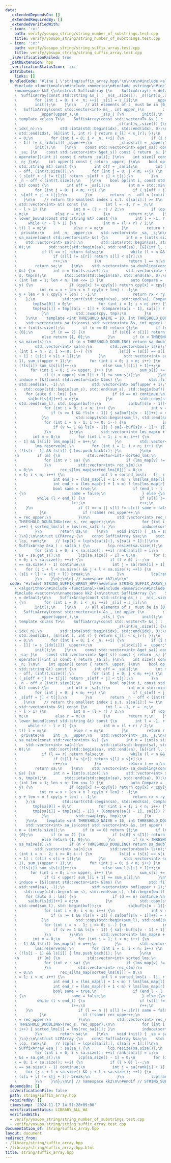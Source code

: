 ```yaml
---
data:
  _extendedDependsOn: []
  _extendedRequiredBy: []
  _extendedVerifiedWith:
  - icon: ':x:'
    path: verify/yosupo_string/string_number_of_substrings.test.cpp
    title: verify/yosupo_string/string_number_of_substrings.test.cpp
  - icon: ':x:'
    path: verify/yosupo_string/string_suffix_array.test.cpp
    title: verify/yosupo_string/string_suffix_array.test.cpp
  _isVerificationFailed: true
  _pathExtension: hpp
  _verificationStatusIcon: ':x:'
  attributes:
    links: []
  bundledCode: "#line 1 \"string/suffix_array.hpp\"\n\n\n\n#include <algorithm>\n\
    #include <functional>\n#include <numeric>\n#include <string>\n#include <vector>\n\
    \nnamespace kk2 {\n\nstruct SuffixArray {\n    SuffixArray() = default;\n\n  \
    \  SuffixArray(const std::string &s_) : _n(s_.size()), _s((int)s_.size()) {\n\
    \        for (int i = 0; i < _n; ++i) _s[i] = s_[i];\n        _upper = 255;\n\
    \        init();\n    }\n\n    // all elements of s_ must be in [0, upper]\n \
    \   SuffixArray(const std::vector<int> &s_, int upper_)\n        : _n((int)s_.size()),\n\
    \          _upper(upper_),\n          _s(s_) {\n        init();\n    }\n\n   \
    \ template <class T>\n    SuffixArray(const std::vector<T> &s_) : _n((int)s_.size()),\n\
    \                                            _s((int)s_.size()) {\n        std::vector<int>\
    \ idx(_n);\n        std::iota(std::begin(idx), std::end(idx), 0);\n        std::sort(std::begin(idx),\
    \ std::end(idx), [&](int l, int r) { return s_[l] < s_[r]; });\n        _upper\
    \ = 0;\n        for (int i = 0; i < _n; ++i) {\n            if (i && s_[idx[i\
    \ - 1]] != s_[idx[i]]) _upper++;\n            _s[idx[i]] = _upper;\n        }\n\
    \        init();\n    }\n\n    const std::vector<int> &get_sa() const { return\
    \ _sa; }\n    const std::vector<int> &get_s() const { return _s; }\n\n    int\
    \ operator[](int i) const { return _sa[i]; }\n\n    int size() const { return\
    \ _n; }\n\n    int upper() const { return _upper; }\n\n    bool op(int i, const\
    \ std::string &t) const {\n        int off = _sa[i];\n        int m = std::min(_n\
    \ - off, (int)t.size());\n        for (int j = 0; j < m; ++j) {\n            if\
    \ (_s[off + j] != t[j]) return _s[off + j] < t[j];\n        }\n        return\
    \ _n - off < (int)t.size();\n    }\n\n    bool op(int i, const std::vector<int>\
    \ &t) const {\n        int off = _sa[i];\n        int m = std::min(_n - off, (int)t.size());\n\
    \        for (int j = 0; j < m; ++j) {\n            if (_s[off + j] != t[j]) return\
    \ _s[off + j] < t[j];\n        }\n        return _n - off < (int)t.size();\n \
    \   }\n\n    // return the smallest index i s.t. s[sa[i]:] >= t\n    int lower_bound(const\
    \ std::vector<int> &t) const {\n        int l = -1, r = _n;\n        while (r\
    \ - l > 1) {\n            int m = (l + r) / 2;\n            if (op(m, t)) l =\
    \ m;\n            else r = m;\n        }\n        return r;\n    }\n\n    int\
    \ lower_bound(const std::string &t) const {\n        int l = -1, r = _n;\n   \
    \     while (r - l > 1) {\n            int m = (l + r) / 2;\n            if (op(m,\
    \ t)) l = m;\n            else r = m;\n        }\n        return r;\n    }\n\n\
    \  private:\n    int _n, _upper;\n    std::vector<int> _sa, _s;\n\n    std::vector<int>\
    \ sa_naive(const std::vector<int> &s) {\n        int n = (int)s.size();\n    \
    \    std::vector<int> sa(n);\n        std::iota(std::begin(sa), std::end(sa),\
    \ 0);\n        std::sort(std::begin(sa), std::end(sa), [&](int l, int r) {\n \
    \           if (l == r) return false;\n            while (l < n && r < n) {\n\
    \                if (s[l] != s[r]) return s[l] < s[r];\n                l++;\n\
    \                r++;\n            }\n            return l == n;\n        });\n\
    \        return sa;\n    }\n\n    std::vector<int> sa_doubling(const std::vector<int>\
    \ &s) {\n        int n = (int)s.size();\n        std::vector<int> sa(n), cpy =\
    \ s, tmp(n);\n        std::iota(std::begin(sa), std::end(sa), 0);\n        for\
    \ (int len = 1; len < n; len <<= 1) {\n            auto Compare = [&](int x, int\
    \ y) {\n                if (cpy[x] != cpy[y]) return cpy[x] < cpy[y];\n      \
    \          int rx = x + len < n ? cpy[x + len] : -1;\n                int ry =\
    \ y + len < n ? cpy[y + len] : -1;\n                return rx < ry;\n        \
    \    };\n            std::sort(std::begin(sa), std::end(sa), Compare);\n     \
    \       tmp[sa[0]] = 0;\n            for (int i = 1; i < n; i++) {\n         \
    \       tmp[sa[i]] = tmp[sa[i - 1]] + (Compare(sa[i - 1], sa[i]) ? 1 : 0);\n \
    \           }\n            std::swap(cpy, tmp);\n        }\n        return sa;\n\
    \    }\n\n    template <int THRESHOLD_NAIVE = 10, int THRESHOLD_DOUBLING = 40>\n\
    \    std::vector<int> sa_is(const std::vector<int> &s, int upper) {\n        int\
    \ n = (int)s.size();\n        if (n == 0) return {};\n        if (n == 1) return\
    \ {0};\n        if (n == 2) {\n            if (s[0] < s[1]) return {0, 1};\n \
    \           else return {1, 0};\n        }\n        if (n < THRESHOLD_NAIVE) return\
    \ sa_naive(s);\n        if (n < THRESHOLD_DOUBLING) return sa_doubling(s);\n\n\
    \        std::vector<int> sa(n);\n        std::vector<bool> ls(n);\n        for\
    \ (int i = n - 2; i >= 0; i--) {\n            ls[i] = (s[i] == s[i + 1]) ? ls[i\
    \ + 1] : (s[i] < s[i + 1]);\n        }\n        std::vector<int> sum_l(upper +\
    \ 1), sum_s(upper + 1);\n        for (int i = 0; i < n; i++) {\n            if\
    \ (!ls[i]) sum_s[s[i]]++;\n            else sum_l[s[i] + 1]++;\n        }\n  \
    \      for (int i = 0; i <= upper; i++) {\n            sum_s[i] += sum_l[i];\n\
    \            if (i < upper) sum_l[i + 1] += sum_s[i];\n        }\n\n        auto\
    \ induce = [&](const std::vector<int> &lms) {\n            std::fill(std::begin(sa),\
    \ std::end(sa), -1);\n            std::vector<int> buf(upper + 1);\n         \
    \   std::copy(std::begin(sum_s), std::end(sum_s), std::begin(buf));\n        \
    \    for (auto d : lms) {\n                if (d == n) continue;\n           \
    \     sa[buf[s[d]]++] = d;\n            }\n            std::copy(std::begin(sum_l),\
    \ std::end(sum_l), std::begin(buf));\n            sa[buf[s[n - 1]]++] = n - 1;\n\
    \            for (int i = 0; i < n; i++) {\n                int v = sa[i];\n \
    \               if (v >= 1 && !ls[v - 1]) { sa[buf[s[v - 1]]++] = v - 1; }\n \
    \           }\n            std::copy(std::begin(sum_l), std::end(sum_l), std::begin(buf));\n\
    \            for (int i = n - 1; i >= 0; i--) {\n                int v = sa[i];\n\
    \                if (v >= 1 && ls[v - 1]) { sa[--buf[s[v - 1] + 1]] = v - 1; }\n\
    \            }\n        };\n\n        std::vector<int> lms_map(n + 1, -1);\n \
    \       int m = 0;\n        for (int i = 1; i < n; i++) {\n            if (!ls[i\
    \ - 1] && ls[i]) lms_map[i] = m++;\n        }\n        std::vector<int> lms;\n\
    \        lms.reserve(m);\n        for (int i = 1; i < n; i++) {\n            if\
    \ (!ls[i - 1] && ls[i]) { lms.push_back(i); }\n        }\n\n        induce(lms);\n\
    \n        if (m) {\n            std::vector<int> sorted_lms;\n            sorted_lms.reserve(m);\n\
    \            for (int v : sa) {\n                if (lms_map[v] != -1) sorted_lms.push_back(v);\n\
    \            }\n            std::vector<int> rec_s(m);\n            int rec_upper\
    \ = 0;\n            rec_s[lms_map[sorted_lms[0]]] = 0;\n            for (int i\
    \ = 1; i < m; i++) {\n                int l = sorted_lms[i - 1], r = sorted_lms[i];\n\
    \                int end_l = (lms_map[l] + 1 < m) ? lms[lms_map[l] + 1] : n;\n\
    \                int end_r = (lms_map[r] + 1 < m) ? lms[lms_map[r] + 1] : n;\n\
    \                bool same = true;\n                if (end_l - l != end_r - r)\
    \ {\n                    same = false;\n                } else {\n           \
    \         while (l < end_l) {\n                        if (s[l] != s[r]) break;\n\
    \                        l++;\n                        r++;\n                \
    \    }\n                    if (l == n || s[l] != s[r]) same = false;\n      \
    \          }\n                if (!same) rec_upper++;\n                rec_s[lms_map[sorted_lms[i]]]\
    \ = rec_upper;\n            }\n\n            std::vector<int> rec_sa = sa_is<THRESHOLD_NAIVE,\
    \ THRESHOLD_DOUBLING>(rec_s, rec_upper);\n\n            for (int i = 0; i < m;\
    \ i++) { sorted_lms[i] = lms[rec_sa[i]]; }\n            induce(sorted_lms);\n\
    \        }\n        return sa;\n    }\n\n    void init() { _sa = sa_is(_s, _upper);\
    \ }\n};\n\nstruct LCPArray {\n    const SuffixArray &sa;\n    std::vector<int>\
    \ lcp, rank;\n    // lcp[i] = lcp(s[sa[i]:], s[sa[i + 1]:])\n\n    LCPArray(const\
    \ SuffixArray &sa_) : sa(sa_) {\n        lcp.resize(sa.size());\n        rank.resize(sa.size());\n\
    \        for (int i = 0; i < sa.size(); ++i) rank[sa[i]] = i;\n        const std::vector<int>\
    \ &s = sa.get_s();\n        lcp[sa.size() - 1] = 0;\n        for (int i = 0, l\
    \ = 0; i < sa.size(); ++i) {\n            if (l > 0) l--;\n            if (rank[i]\
    \ == sa.size() - 1) continue;\n            int j = sa[rank[i] + 1];\n        \
    \    for (; i + l < sa.size() && j + l < sa.size(); ++l) {\n                if\
    \ (s[i + l] != s[j + l]) break;\n            }\n            lcp[rank[i]] = l;\n\
    \        }\n    }\n};\n\n} // namespace kk2\n\n\n"
  code: "#ifndef STRING_SUFFIX_ARRAY_HPP\n#define STRING_SUFFIX_ARRAY_HPP 1\n\n#include\
    \ <algorithm>\n#include <functional>\n#include <numeric>\n#include <string>\n\
    #include <vector>\n\nnamespace kk2 {\n\nstruct SuffixArray {\n    SuffixArray()\
    \ = default;\n\n    SuffixArray(const std::string &s_) : _n(s_.size()), _s((int)s_.size())\
    \ {\n        for (int i = 0; i < _n; ++i) _s[i] = s_[i];\n        _upper = 255;\n\
    \        init();\n    }\n\n    // all elements of s_ must be in [0, upper]\n \
    \   SuffixArray(const std::vector<int> &s_, int upper_)\n        : _n((int)s_.size()),\n\
    \          _upper(upper_),\n          _s(s_) {\n        init();\n    }\n\n   \
    \ template <class T>\n    SuffixArray(const std::vector<T> &s_) : _n((int)s_.size()),\n\
    \                                            _s((int)s_.size()) {\n        std::vector<int>\
    \ idx(_n);\n        std::iota(std::begin(idx), std::end(idx), 0);\n        std::sort(std::begin(idx),\
    \ std::end(idx), [&](int l, int r) { return s_[l] < s_[r]; });\n        _upper\
    \ = 0;\n        for (int i = 0; i < _n; ++i) {\n            if (i && s_[idx[i\
    \ - 1]] != s_[idx[i]]) _upper++;\n            _s[idx[i]] = _upper;\n        }\n\
    \        init();\n    }\n\n    const std::vector<int> &get_sa() const { return\
    \ _sa; }\n    const std::vector<int> &get_s() const { return _s; }\n\n    int\
    \ operator[](int i) const { return _sa[i]; }\n\n    int size() const { return\
    \ _n; }\n\n    int upper() const { return _upper; }\n\n    bool op(int i, const\
    \ std::string &t) const {\n        int off = _sa[i];\n        int m = std::min(_n\
    \ - off, (int)t.size());\n        for (int j = 0; j < m; ++j) {\n            if\
    \ (_s[off + j] != t[j]) return _s[off + j] < t[j];\n        }\n        return\
    \ _n - off < (int)t.size();\n    }\n\n    bool op(int i, const std::vector<int>\
    \ &t) const {\n        int off = _sa[i];\n        int m = std::min(_n - off, (int)t.size());\n\
    \        for (int j = 0; j < m; ++j) {\n            if (_s[off + j] != t[j]) return\
    \ _s[off + j] < t[j];\n        }\n        return _n - off < (int)t.size();\n \
    \   }\n\n    // return the smallest index i s.t. s[sa[i]:] >= t\n    int lower_bound(const\
    \ std::vector<int> &t) const {\n        int l = -1, r = _n;\n        while (r\
    \ - l > 1) {\n            int m = (l + r) / 2;\n            if (op(m, t)) l =\
    \ m;\n            else r = m;\n        }\n        return r;\n    }\n\n    int\
    \ lower_bound(const std::string &t) const {\n        int l = -1, r = _n;\n   \
    \     while (r - l > 1) {\n            int m = (l + r) / 2;\n            if (op(m,\
    \ t)) l = m;\n            else r = m;\n        }\n        return r;\n    }\n\n\
    \  private:\n    int _n, _upper;\n    std::vector<int> _sa, _s;\n\n    std::vector<int>\
    \ sa_naive(const std::vector<int> &s) {\n        int n = (int)s.size();\n    \
    \    std::vector<int> sa(n);\n        std::iota(std::begin(sa), std::end(sa),\
    \ 0);\n        std::sort(std::begin(sa), std::end(sa), [&](int l, int r) {\n \
    \           if (l == r) return false;\n            while (l < n && r < n) {\n\
    \                if (s[l] != s[r]) return s[l] < s[r];\n                l++;\n\
    \                r++;\n            }\n            return l == n;\n        });\n\
    \        return sa;\n    }\n\n    std::vector<int> sa_doubling(const std::vector<int>\
    \ &s) {\n        int n = (int)s.size();\n        std::vector<int> sa(n), cpy =\
    \ s, tmp(n);\n        std::iota(std::begin(sa), std::end(sa), 0);\n        for\
    \ (int len = 1; len < n; len <<= 1) {\n            auto Compare = [&](int x, int\
    \ y) {\n                if (cpy[x] != cpy[y]) return cpy[x] < cpy[y];\n      \
    \          int rx = x + len < n ? cpy[x + len] : -1;\n                int ry =\
    \ y + len < n ? cpy[y + len] : -1;\n                return rx < ry;\n        \
    \    };\n            std::sort(std::begin(sa), std::end(sa), Compare);\n     \
    \       tmp[sa[0]] = 0;\n            for (int i = 1; i < n; i++) {\n         \
    \       tmp[sa[i]] = tmp[sa[i - 1]] + (Compare(sa[i - 1], sa[i]) ? 1 : 0);\n \
    \           }\n            std::swap(cpy, tmp);\n        }\n        return sa;\n\
    \    }\n\n    template <int THRESHOLD_NAIVE = 10, int THRESHOLD_DOUBLING = 40>\n\
    \    std::vector<int> sa_is(const std::vector<int> &s, int upper) {\n        int\
    \ n = (int)s.size();\n        if (n == 0) return {};\n        if (n == 1) return\
    \ {0};\n        if (n == 2) {\n            if (s[0] < s[1]) return {0, 1};\n \
    \           else return {1, 0};\n        }\n        if (n < THRESHOLD_NAIVE) return\
    \ sa_naive(s);\n        if (n < THRESHOLD_DOUBLING) return sa_doubling(s);\n\n\
    \        std::vector<int> sa(n);\n        std::vector<bool> ls(n);\n        for\
    \ (int i = n - 2; i >= 0; i--) {\n            ls[i] = (s[i] == s[i + 1]) ? ls[i\
    \ + 1] : (s[i] < s[i + 1]);\n        }\n        std::vector<int> sum_l(upper +\
    \ 1), sum_s(upper + 1);\n        for (int i = 0; i < n; i++) {\n            if\
    \ (!ls[i]) sum_s[s[i]]++;\n            else sum_l[s[i] + 1]++;\n        }\n  \
    \      for (int i = 0; i <= upper; i++) {\n            sum_s[i] += sum_l[i];\n\
    \            if (i < upper) sum_l[i + 1] += sum_s[i];\n        }\n\n        auto\
    \ induce = [&](const std::vector<int> &lms) {\n            std::fill(std::begin(sa),\
    \ std::end(sa), -1);\n            std::vector<int> buf(upper + 1);\n         \
    \   std::copy(std::begin(sum_s), std::end(sum_s), std::begin(buf));\n        \
    \    for (auto d : lms) {\n                if (d == n) continue;\n           \
    \     sa[buf[s[d]]++] = d;\n            }\n            std::copy(std::begin(sum_l),\
    \ std::end(sum_l), std::begin(buf));\n            sa[buf[s[n - 1]]++] = n - 1;\n\
    \            for (int i = 0; i < n; i++) {\n                int v = sa[i];\n \
    \               if (v >= 1 && !ls[v - 1]) { sa[buf[s[v - 1]]++] = v - 1; }\n \
    \           }\n            std::copy(std::begin(sum_l), std::end(sum_l), std::begin(buf));\n\
    \            for (int i = n - 1; i >= 0; i--) {\n                int v = sa[i];\n\
    \                if (v >= 1 && ls[v - 1]) { sa[--buf[s[v - 1] + 1]] = v - 1; }\n\
    \            }\n        };\n\n        std::vector<int> lms_map(n + 1, -1);\n \
    \       int m = 0;\n        for (int i = 1; i < n; i++) {\n            if (!ls[i\
    \ - 1] && ls[i]) lms_map[i] = m++;\n        }\n        std::vector<int> lms;\n\
    \        lms.reserve(m);\n        for (int i = 1; i < n; i++) {\n            if\
    \ (!ls[i - 1] && ls[i]) { lms.push_back(i); }\n        }\n\n        induce(lms);\n\
    \n        if (m) {\n            std::vector<int> sorted_lms;\n            sorted_lms.reserve(m);\n\
    \            for (int v : sa) {\n                if (lms_map[v] != -1) sorted_lms.push_back(v);\n\
    \            }\n            std::vector<int> rec_s(m);\n            int rec_upper\
    \ = 0;\n            rec_s[lms_map[sorted_lms[0]]] = 0;\n            for (int i\
    \ = 1; i < m; i++) {\n                int l = sorted_lms[i - 1], r = sorted_lms[i];\n\
    \                int end_l = (lms_map[l] + 1 < m) ? lms[lms_map[l] + 1] : n;\n\
    \                int end_r = (lms_map[r] + 1 < m) ? lms[lms_map[r] + 1] : n;\n\
    \                bool same = true;\n                if (end_l - l != end_r - r)\
    \ {\n                    same = false;\n                } else {\n           \
    \         while (l < end_l) {\n                        if (s[l] != s[r]) break;\n\
    \                        l++;\n                        r++;\n                \
    \    }\n                    if (l == n || s[l] != s[r]) same = false;\n      \
    \          }\n                if (!same) rec_upper++;\n                rec_s[lms_map[sorted_lms[i]]]\
    \ = rec_upper;\n            }\n\n            std::vector<int> rec_sa = sa_is<THRESHOLD_NAIVE,\
    \ THRESHOLD_DOUBLING>(rec_s, rec_upper);\n\n            for (int i = 0; i < m;\
    \ i++) { sorted_lms[i] = lms[rec_sa[i]]; }\n            induce(sorted_lms);\n\
    \        }\n        return sa;\n    }\n\n    void init() { _sa = sa_is(_s, _upper);\
    \ }\n};\n\nstruct LCPArray {\n    const SuffixArray &sa;\n    std::vector<int>\
    \ lcp, rank;\n    // lcp[i] = lcp(s[sa[i]:], s[sa[i + 1]:])\n\n    LCPArray(const\
    \ SuffixArray &sa_) : sa(sa_) {\n        lcp.resize(sa.size());\n        rank.resize(sa.size());\n\
    \        for (int i = 0; i < sa.size(); ++i) rank[sa[i]] = i;\n        const std::vector<int>\
    \ &s = sa.get_s();\n        lcp[sa.size() - 1] = 0;\n        for (int i = 0, l\
    \ = 0; i < sa.size(); ++i) {\n            if (l > 0) l--;\n            if (rank[i]\
    \ == sa.size() - 1) continue;\n            int j = sa[rank[i] + 1];\n        \
    \    for (; i + l < sa.size() && j + l < sa.size(); ++l) {\n                if\
    \ (s[i + l] != s[j + l]) break;\n            }\n            lcp[rank[i]] = l;\n\
    \        }\n    }\n};\n\n} // namespace kk2\n\n#endif // STRING_SUFFIX_ARRAY_HPP\n"
  dependsOn: []
  isVerificationFile: false
  path: string/suffix_array.hpp
  requiredBy: []
  timestamp: '2024-11-17 14:51:28+09:00'
  verificationStatus: LIBRARY_ALL_WA
  verifiedWith:
  - verify/yosupo_string/string_number_of_substrings.test.cpp
  - verify/yosupo_string/string_suffix_array.test.cpp
documentation_of: string/suffix_array.hpp
layout: document
redirect_from:
- /library/string/suffix_array.hpp
- /library/string/suffix_array.hpp.html
title: string/suffix_array.hpp
---
```

